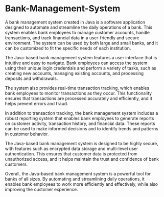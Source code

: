 # Bank-Management-System

A bank management system created in Java is a software application designed to automate and streamline the daily operations of a bank. This system enables bank employees to manage customer accounts, handle transactions, and track financial data in a user-friendly and secure environment. The system can be used by both large and small banks, and it can be customized to fit the specific needs of each institution.

The Java-based bank management system features a user interface that is intuitive and easy to navigate. Bank employees can access the system using their unique login credentials and perform a variety of tasks, such as creating new accounts, managing existing accounts, and processing deposits and withdrawals.

The system also provides real-time transaction tracking, which enables bank employees to monitor transactions as they occur. This functionality ensures that transactions are processed accurately and efficiently, and it helps prevent errors and fraud.

In addition to transaction tracking, the bank management system includes a robust reporting system that enables bank employees to generate reports on customer activity, transaction history, and financial data. These reports can be used to make informed decisions and to identify trends and patterns in customer behavior.

The Java-based bank management system is designed to be highly secure, with features such as encrypted data storage and multi-level user authentication. This ensures that customer data is protected from unauthorized access, and it helps maintain the trust and confidence of bank customers.

Overall, the Java-based bank management system is a powerful tool for banks of all sizes. By automating and streamlining daily operations, it enables bank employees to work more efficiently and effectively, while also improving the customer experience.
